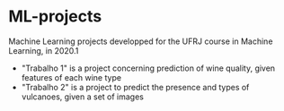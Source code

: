 # ML-projects
Machine Learning projects developped for the UFRJ course in Machine Learning, in 2020.1

- "Trabalho 1" is a project concerning prediction of wine quality, given features of each wine type
- "Trabalho 2" is a project to predict the presence and types of vulcanoes, given a set of images
